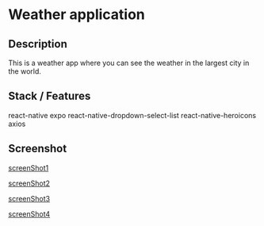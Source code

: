 # Weather application

## Description
This is a weather app where you can see the weather in the largest city in the world.

## Stack / Features
react-native expo
react-native-dropdown-select-list
react-native-heroicons
axios

## Screenshot
[screenShot1](https://github.com/NadieinOleh/native-weather-app/blob/main/assets/screenShots/1.jpg)

[screenShot2](https://github.com/NadieinOleh/native-weather-app/blob/main/assets/screenShots/2.jpg)

[screenShot3](https://github.com/NadieinOleh/native-weather-app/blob/main/assets/screenShots/3.jpg)

[screenShot4](https://github.com/NadieinOleh/native-weather-app/blob/main/assets/screenShots/4.jpg)

